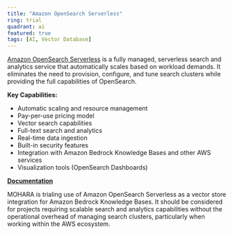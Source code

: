 ```yaml
---
title: "Amazon OpenSearch Serverless"
ring: trial
quadrant: ai
featured: true
tags: [AI, Vector Database]
---
```


[Amazon OpenSearch Serverless](https://aws.amazon.com/opensearch-service/features/serverless/) is a fully managed, serverless search and analytics service that automatically scales based on workload demands. It eliminates the need to provision, configure, and tune search clusters while providing the full capabilities of OpenSearch.

**Key Capabilities:**

- Automatic scaling and resource management
- Pay-per-use pricing model
- Vector search capabilities
- Full-text search and analytics
- Real-time data ingestion
- Built-in security features
- Integration with Amazon Bedrock Knowledge Bases and other AWS services
- Visualization tools (OpenSearch Dashboards)

**[Documentation](https://docs.aws.amazon.com/opensearch-service/latest/developerguide/serverless.html)**

MOHARA is trialing use of Amazon OpenSearch Serverless as a vector store integration for Amazon Bedrock Knowledge Bases. It should be considered for projects requiring scalable search and analytics capabilities without the operational overhead of managing search clusters, particularly when working within the AWS ecosystem.
